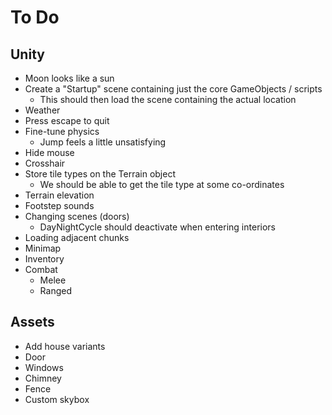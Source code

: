 # To Do

## Unity

 - Moon looks like a sun
 - Create a "Startup" scene containing just the core GameObjects / scripts
    - This should then load the scene containing the actual location
 - Weather
 - Press escape to quit
 - Fine-tune physics
    - Jump feels a little unsatisfying
 - Hide mouse
 - Crosshair
 - Store tile types on the Terrain object
    - We should be able to get the tile type at some co-ordinates
 - Terrain elevation
 - Footstep sounds
 - Changing scenes (doors)
    - DayNightCycle should deactivate when entering interiors
 - Loading adjacent chunks
 - Minimap
 - Inventory
 - Combat
    - Melee
    - Ranged

## Assets

 - Add house variants
 - Door
 - Windows
 - Chimney
 - Fence
 - Custom skybox
